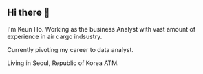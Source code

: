 ## Hi there :wave:
I'm Keun Ho.
Working as the business Analyst with vast amount of experience in air cargo indsustry.

Currently pivoting my career to data analyst.

Living in Seoul, Republic of Korea ATM.
<!--
:wave: I'm a self-taught business analyst
-->

<!--
**keunhkim/keunhkim** is a ✨ _special_ ✨ repository because its `README.md` (this file) appears on your GitHub profile.

Here are some ideas to get you started:

- 🔭 I’m currently working on ...
- 🌱 I’m currently learning ...
- 👯 I’m looking to collaborate on ...
- 🤔 I’m looking for help with ...
- 💬 Ask me about ...
- 📫 How to reach me: ...
- 😄 Pronouns: ...
- ⚡ Fun fact: ...
-->
